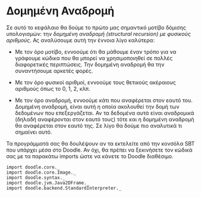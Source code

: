 # Δομημένη Αναδρομή

Σε αυτό το κεφάλαιο θα δούμε το πρώτο μας σημαντικό μοτίβο δόμισης υπολογισμών: την *δομημένη αναδρομή (structural recursion) με φυσικούς αριθμούς*. Ας αναλύσουμε αυτή την έννοια λίγο καλύτερα:

- Με τον όρο μοτίβο, εννοούμε ότι θα μάθουμε έναν τρόπο για να γράφουμε κώδικα που θα μπορεί να χρησιμοποιηθεί σε πολλές διαφορετικές περιπτώσεις. Την δομημένη αναδρομή θα την συναντήσουμε αρκετές φορές.

- Με τον όρο φυσικοί αριθμοί, εννοούμε τους θετικούς ακέραιους αριθμούς όπως το 0, 1, 2, κλπ.

- Με τον όρο αναδρομή, εννοούμε κάτι που αναφέρεται στον εαυτό του. Δομημένη αναδρομή, είναι αυτή η οποία ακολουθεί την δομή των δεδομένων που επεξεργάζεται. Αν τα δεδομένα αυτά είναι αναδρομικά (δηλαδή αναφέρονται στον εαυτό τους) τότε και η δομημένη αναδρομή θα αναφέρεται στον εαυτό της. Σε λίγο θα δούμε πιο αναλυτικά τι σημαίνει αυτό.

<div class="callout callout-info">
Τα προγράμματά σας θα δουλέψουν αν τα εκτελείτε από την κονσόλα SBT που υπάρχει μέσα στο Doodle. Αν όχι, θα πρέπει να ξεκινήσετε τον κώδικά σας με τα παρακάτω imports ώστε να κάνετε το Doodle διαθέσιμο.

```tut:silent
import doodle.core._
import doodle.core.Image._
import doodle.syntax._
import doodle.jvm.Java2DFrame._
import doodle.backend.StandardInterpreter._
```
</div>

